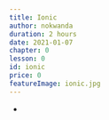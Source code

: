 ```yaml
---
title: Ionic
author: nokwanda
duration: 2 hours
date: 2021-01-07
chapter: 0
lesson: 0
id: ionic
price: 0
featureImage: ionic.jpg
---
```


-
